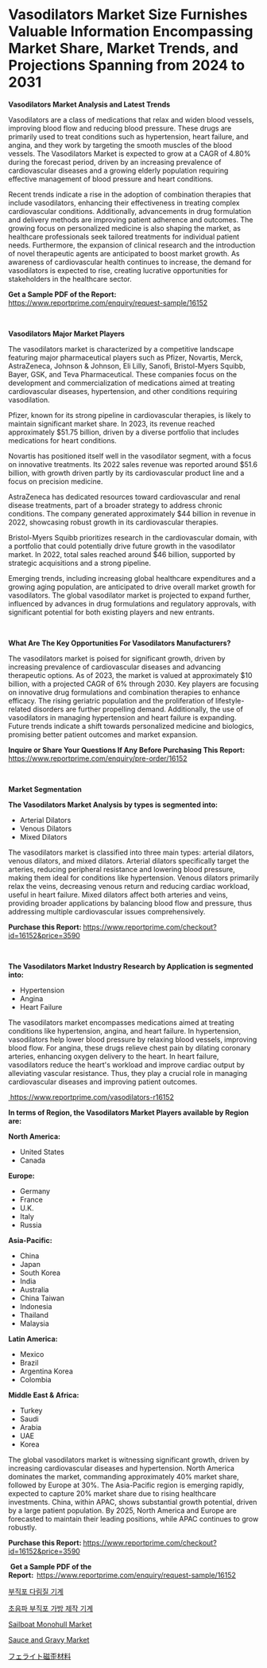 <p><h1>Vasodilators Market Size Furnishes Valuable Information Encompassing Market Share, Market Trends, and Projections Spanning from 2024 to 2031</h1></p><p><strong>Vasodilators Market Analysis and Latest Trends</strong></p>
<p><p>Vasodilators are a class of medications that relax and widen blood vessels, improving blood flow and reducing blood pressure. These drugs are primarily used to treat conditions such as hypertension, heart failure, and angina, and they work by targeting the smooth muscles of the blood vessels. The Vasodilators Market is expected to grow at a CAGR of 4.80% during the forecast period, driven by an increasing prevalence of cardiovascular diseases and a growing elderly population requiring effective management of blood pressure and heart conditions.</p><p>Recent trends indicate a rise in the adoption of combination therapies that include vasodilators, enhancing their effectiveness in treating complex cardiovascular conditions. Additionally, advancements in drug formulation and delivery methods are improving patient adherence and outcomes. The growing focus on personalized medicine is also shaping the market, as healthcare professionals seek tailored treatments for individual patient needs. Furthermore, the expansion of clinical research and the introduction of novel therapeutic agents are anticipated to boost market growth. As awareness of cardiovascular health continues to increase, the demand for vasodilators is expected to rise, creating lucrative opportunities for stakeholders in the healthcare sector.</p></p>
<p><strong>Get a Sample PDF of the Report:&nbsp;</strong> <a href="https://www.reportprime.com/enquiry/request-sample/16152">https://www.reportprime.com/enquiry/request-sample/16152</a></p>
<p>&nbsp;</p>
<p><strong>Vasodilators Major Market Players</strong></p>
<p><p>The vasodilators market is characterized by a competitive landscape featuring major pharmaceutical players such as Pfizer, Novartis, Merck, AstraZeneca, Johnson & Johnson, Eli Lilly, Sanofi, Bristol-Myers Squibb, Bayer, GSK, and Teva Pharmaceutical. These companies focus on the development and commercialization of medications aimed at treating cardiovascular diseases, hypertension, and other conditions requiring vasodilation.</p><p>Pfizer, known for its strong pipeline in cardiovascular therapies, is likely to maintain significant market share. In 2023, its revenue reached approximately $51.75 billion, driven by a diverse portfolio that includes medications for heart conditions.</p><p>Novartis has positioned itself well in the vasodilator segment, with a focus on innovative treatments. Its 2022 sales revenue was reported around $51.6 billion, with growth driven partly by its cardiovascular product line and a focus on precision medicine.</p><p>AstraZeneca has dedicated resources toward cardiovascular and renal disease treatments, part of a broader strategy to address chronic conditions. The company generated approximately $44 billion in revenue in 2022, showcasing robust growth in its cardiovascular therapies.</p><p>Bristol-Myers Squibb prioritizes research in the cardiovascular domain, with a portfolio that could potentially drive future growth in the vasodilator market. In 2022, total sales reached around $46 billion, supported by strategic acquisitions and a strong pipeline.</p><p>Emerging trends, including increasing global healthcare expenditures and a growing aging population, are anticipated to drive overall market growth for vasodilators. The global vasodilator market is projected to expand further, influenced by advances in drug formulations and regulatory approvals, with significant potential for both existing players and new entrants.</p></p>
<p>&nbsp;</p>
<p><strong>What Are The Key Opportunities For Vasodilators Manufacturers?</strong></p>
<p><p>The vasodilators market is poised for significant growth, driven by increasing prevalence of cardiovascular diseases and advancing therapeutic options. As of 2023, the market is valued at approximately $10 billion, with a projected CAGR of 6% through 2030. Key players are focusing on innovative drug formulations and combination therapies to enhance efficacy. The rising geriatric population and the proliferation of lifestyle-related disorders are further propelling demand. Additionally, the use of vasodilators in managing hypertension and heart failure is expanding. Future trends indicate a shift towards personalized medicine and biologics, promising better patient outcomes and market expansion.</p></p>
<p><strong>Inquire or Share Your Questions If Any Before Purchasing This Report:</strong> <a href="https://www.reportprime.com/enquiry/pre-order/16152">https://www.reportprime.com/enquiry/pre-order/16152</a></p>
<p>&nbsp;</p>
<p><strong>Market Segmentation</strong></p>
<p><strong>The Vasodilators Market Analysis by types is segmented into:</strong></p>
<p><ul><li>Arterial Dilators</li><li>Venous Dilators</li><li>Mixed Dilators</li></ul></p>
<p><p>The vasodilators market is classified into three main types: arterial dilators, venous dilators, and mixed dilators. Arterial dilators specifically target the arteries, reducing peripheral resistance and lowering blood pressure, making them ideal for conditions like hypertension. Venous dilators primarily relax the veins, decreasing venous return and reducing cardiac workload, useful in heart failure. Mixed dilators affect both arteries and veins, providing broader applications by balancing blood flow and pressure, thus addressing multiple cardiovascular issues comprehensively.</p></p>
<p><strong>Purchase this Report:&nbsp;</strong><a href="https://www.reportprime.com/checkout?id=16152&price=3590">https://www.reportprime.com/checkout?id=16152&price=3590</a></p>
<p>&nbsp;</p>
<p><strong>The Vasodilators Market Industry Research by Application is segmented into:</strong></p>
<p><ul><li>Hypertension</li><li>Angina</li><li>Heart Failure</li></ul></p>
<p><p>The vasodilators market encompasses medications aimed at treating conditions like hypertension, angina, and heart failure. In hypertension, vasodilators help lower blood pressure by relaxing blood vessels, improving blood flow. For angina, these drugs relieve chest pain by dilating coronary arteries, enhancing oxygen delivery to the heart. In heart failure, vasodilators reduce the heart's workload and improve cardiac output by alleviating vascular resistance. Thus, they play a crucial role in managing cardiovascular diseases and improving patient outcomes.</p></p>
<p><a href="https://www.reportprime.com/vasodilators-r16152">&nbsp;https://www.reportprime.com/vasodilators-r16152</a></p>
<p><strong>In terms of Region, the Vasodilators Market Players available by Region are:</strong></p>
<p>
    <p> <strong> North America: </strong>
        <ul>
            <li>United States</li>
            <li>Canada</li>
        </ul>
        </p> 
    <p> <strong> Europe: </strong>
        <ul>
            <li>Germany</li>
            <li>France</li>
            <li>U.K.</li>
            <li>Italy</li>
            <li>Russia</li>
        </ul>
        </p> 
    <p> <strong> Asia-Pacific: </strong>
        <ul>
            <li>China</li>
            <li>Japan</li>
            <li>South Korea</li>
            <li>India</li>
            <li>Australia</li>
            <li>China Taiwan</li>
            <li>Indonesia</li>
            <li>Thailand</li>
            <li>Malaysia</li>
        </ul>
        </p> 
    <p> <strong> Latin America: </strong>
        <ul>
            <li>Mexico</li>
            <li>Brazil</li>
            <li>Argentina Korea</li>
            <li>Colombia</li>
        </ul>
        </p> 
    <p> <strong> Middle East & Africa: </strong>
        <ul>
            <li>Turkey</li>
            <li>Saudi</li>
            <li>Arabia</li>
            <li>UAE</li>
            <li>Korea</li>
        </ul>
    </p>
    </p>
<p><p>The global vasodilators market is witnessing significant growth, driven by increasing cardiovascular diseases and hypertension. North America dominates the market, commanding approximately 40% market share, followed by Europe at 30%. The Asia-Pacific region is emerging rapidly, expected to capture 20% market share due to rising healthcare investments. China, within APAC, shows substantial growth potential, driven by a large patient population. By 2025, North America and Europe are forecasted to maintain their leading positions, while APAC continues to grow robustly.</p></p>
<p><strong>Purchase this Report: </strong><a href="https://www.reportprime.com/checkout?id=16152&price=3590">https://www.reportprime.com/checkout?id=16152&price=3590</a></p>
<p>&nbsp;<strong>Get a Sample PDF of the Report:&nbsp;&nbsp;</strong><a href="https://www.reportprime.com/enquiry/request-sample/16152">https://www.reportprime.com/enquiry/request-sample/16152</a></p>
<p><strong></strong></p>
<p><p><a href="https://medium.com/@alex_holland_/%EC%84%B8%EA%B3%84-non-woven-ironing-machine-market-%EC%9D%80-2024%EC%97%90%EC%84%9C-2031%EB%A1%9C-%EC%97%B0%ED%8F%89%EA%B7%A0-%EC%A6%9D%EA%B0%80%EC%9C%A8%EC%9D%84-%EB%B3%B4%EC%9D%BC-%EA%B2%83%EC%9C%BC%EB%A1%9C-%EC%98%88%EC%83%81%EB%90%A9%EB%8B%88%EB%8B%A4-4e3e7f39c84c">부직포 다림질 기계</a></p><p><a href="https://medium.com/@alex_holland_/ultrasonic-non-woven-bag-making-machine-market-%EC%9D%98-%EA%B8%80%EB%A1%9C%EB%B2%8C-%EC%8B%9C%EC%9E%A5-%EA%B0%9C%EC%9A%94%EB%8A%94-%EC%A0%84-%EC%84%B8%EA%B3%84-%EB%B0%8F-%EC%A3%BC%EC%9A%94-%EC%8B%9C%EC%9E%A5%EC%9D%98-%EC%82%B0%EC%97%85%EC%97%90-%EC%98%81%ED%96%A5%EC%9D%84-%EB%AF%B8%EC%B9%98%EB%8A%94-%EC%A3%BC%EC%9A%94-%ED%8A%B8%EB%A0%8C%EB%93%9C%EC%97%90-%EB%8C%80%ED%95%9C-504e2412b54a">초음파 부직포 가방 제작 기계</a></p><p><a href="https://issuu.com/reportprime-2/docs/sailboat-monohull-market-size-2030._447b952f317735">Sailboat Monohull Market</a></p><p><a href="https://medium.com/@janetvalentinh15/the-sauce-and-gravy-market-decisions-are-mostly-driven-by-resource-optimization-and-e83055202357">Sauce and Gravy Market</a></p><p><a href="https://medium.com/@kathleencrooks2003/ferrite-magnetostrictive-material-market-%E3%81%AF-%E3%82%B3%E3%82%B9%E3%83%88%E7%AE%A1%E7%90%86%E3%81%A8%E5%8A%B9%E7%8E%87%E5%90%91%E4%B8%8A%E3%82%92%E5%84%AA%E5%85%88%E3%81%97%E3%81%BE%E3%81%99-%E3%81%95%E3%82%89%E3%81%AB-%E5%A0%B1%E5%91%8A%E6%9B%B8%E3%81%AF%E5%B8%82%E5%A0%B4%E3%81%AE%E9%9C%80%E8%A6%81%E9%9D%A2%E3%81%A8%E4%BE%9B%E7%B5%A6%E9%9D%A2%E3%81%AE%E4%B8%A1%E6%96%B9%E3%82%92%E3%82%AB%E3%83%90%E3%83%BC%E3%81%97%E3%81%A6%E3%81%84%E3%81%BE%E3%81%99-ad7d9a3d6c4d?postPublishedType=initial">フェライト磁歪材料</a></p></p>
